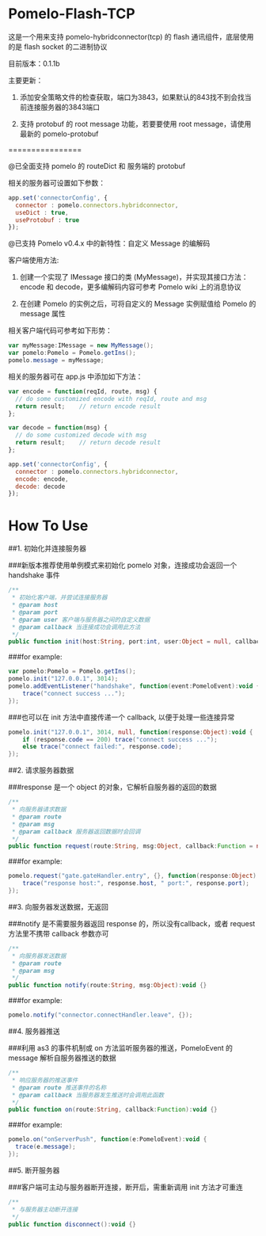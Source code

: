 Pomelo-Flash-TCP
================

这是一个用来支持 pomelo-hybridconnector(tcp) 的 flash 通讯组件，底层使用的是 flash socket 的二进制协议

目前版本：0.1.1b

主要更新：

1. 添加安全策略文件的检查获取，端口为3843，如果默认的843找不到会找当前连接服务器的3843端口

2. 支持 protobuf 的 root message 功能，若要要使用 root message，请使用最新的 pomelo-protobuf


================


@已全面支持 pomelo 的 routeDict 和 服务端的 protobuf

相关的服务器可设置如下参数：
```javascript
app.set('connectorConfig', {
  connector : pomelo.connectors.hybridconnector,
  useDict : true,
  useProtobuf : true
});
```
  
@已支持 Pomelo v0.4.x 中的新特性：自定义 Message 的编解码

客户端使用方法:

1. 创建一个实现了 IMessage 接口的类 (MyMessage)，并实现其接口方法：encode 和 decode，更多编解码内容可参考 Pomelo wiki 上的消息协议

2. 在创建 Pomelo 的实例之后，可将自定义的 Message 实例赋值给 Pomelo 的 message 属性

相关客户端代码可参考如下形势：
```actionscript
var myMessage:IMessage = new MyMessage();
var pomelo:Pomelo = Pomelo.getIns();
pomelo.message = myMessage;
```


相关的服务器可在 app.js 中添加如下方法：
```javascript
var encode = function(reqId, route, msg) {
  // do some customized encode with reqId, route and msg
  return result;	// return encode result
};

var decode = function(msg) {
  // do some customized decode with msg
  return result;	// return decode result
};

app.set('connectorConfig', {
  connector : pomelo.connectors.hybridconnector,
  encode: encode,
  decode: decode
});
```


How To Use
================

##1. 初始化并连接服务器

###新版本推荐使用单例模式来初始化 pomelo 对象，连接成功会返回一个 handshake 事件
```actionscript
/**
 * 初始化客户端，并尝试连接服务器
 * @param host
 * @param port
 * @param user 客户端与服务器之间的自定义数据
 * @param callback 当连接成功会调用此方法
 */
public function init(host:String, port:int, user:Object = null, callback:Function = null):void {}
```

###for example:
```actionscript
var pomelo:Pomelo = Pomelo.getIns();
pomelo.init("127.0.0.1", 3014);
pomelo.addEventListener("handshake", function(event:PomeloEvent):void {
    trace("connect success ...");
});
```

###也可以在 init 方法中直接传递一个 callback, 以便于处理一些连接异常
```actionscript
pomelo.init("127.0.0.1", 3014, null, function(response:Object):void {
    if (response.code == 200) trace("connect success ...");
    else trace("connect failed:", response.code);
});
```


##2. 请求服务器数据

###response 是一个 object 的对象，它解析自服务器的返回的数据
```actionscript
/**
 * 向服务器请求数据
 * @param route
 * @param msg
 * @param callback 服务器返回数据时会回调
 */
public function request(route:String, msg:Object, callback:Function = null):void {}
```

###for example:
```actionscript
pomelo.request("gate.gateHandler.entry", {}, function(response:Object):void {
    trace("response host:", response.host, " port:", response.port);
});
```


##3. 向服务器发送数据，无返回

###notify 是不需要服务器返回 response 的，所以没有callback，或者 request 方法里不携带 callback 参数亦可
```actionscript
/**
 * 向服务器发送数据
 * @param route
 * @param msg
 */
public function notify(route:String, msg:Object):void {}
```

###for example:
```actionscript
pomelo.notify("connector.connectHandler.leave", {});
```


##4. 服务器推送

###利用 as3 的事件机制或 on 方法监听服务器的推送，PomeloEvent 的 message 解析自服务器推送的数据
```actionscript
/**
 * 响应服务器的推送事件
 * @param route 推送事件的名称
 * @param callback 当服务器发生推送时会调用此函数
 */
public function on(route:String, callback:Function):void {}
```

###for example:
```actionscript
pomelo.on("onServerPush", function(e:PomeloEvent):void {
  trace(e.message);
});
```

##5. 断开服务器

###客户端可主动与服务器断开连接，断开后，需重新调用 init 方法才可重连
```actionscript
/**
 * 与服务器主动断开连接
 */
public function disconnect():void {}
```
